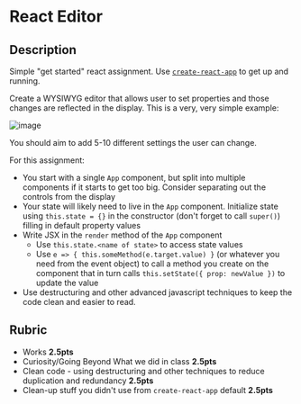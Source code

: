 React Editor
 ===
 
 ## Description
 
Simple "get started" react assignment. Use [`create-react-app`](https://github.com/facebookincubator/create-react-app) 
to get up and running.
 
Create a WYSIWYG editor that allows user to set properties 
and those changes are reflected in the display. This is a very, very simple example:
 
![image](https://cloud.githubusercontent.com/assets/478864/26072382/2249f0c6-3960-11e7-9d7f-d5bc9e283fd3.png)
 
You should aim to add 5-10 different settings the user can change.
 
For this assignment:
 
* You start with a single `App` component, but split into multiple components if it starts to get too big.
Consider separating out the controls from the display
* Your state will likely need to live in the `App` component. Initialize state using `this.state = {}` in the constructor 
(don't forget to call `super()`) filling in default property values
* Write JSX in the `render` method of the `App` component
  * Use `this.state.<name of state>` to access state values
  * Use `e => { this.someMethod(e.target.value) }` (or whatever you need from the event object) to call
  a method you create on the component that in turn calls `this.setState({ prop: newValue })` to update the value
* Use destructuring and other advanced javascript techniques to keep the code clean and easier to read.
  
## Rubric
  
* Works **2.5pts**
* Curiosity/Going Beyond What we did in class **2.5pts**
* Clean code - using destructuring and other techniques to reduce duplication and redundancy **2.5pts**
* Clean-up stuff you didn't use from `create-react-app` default **2.5pts**
